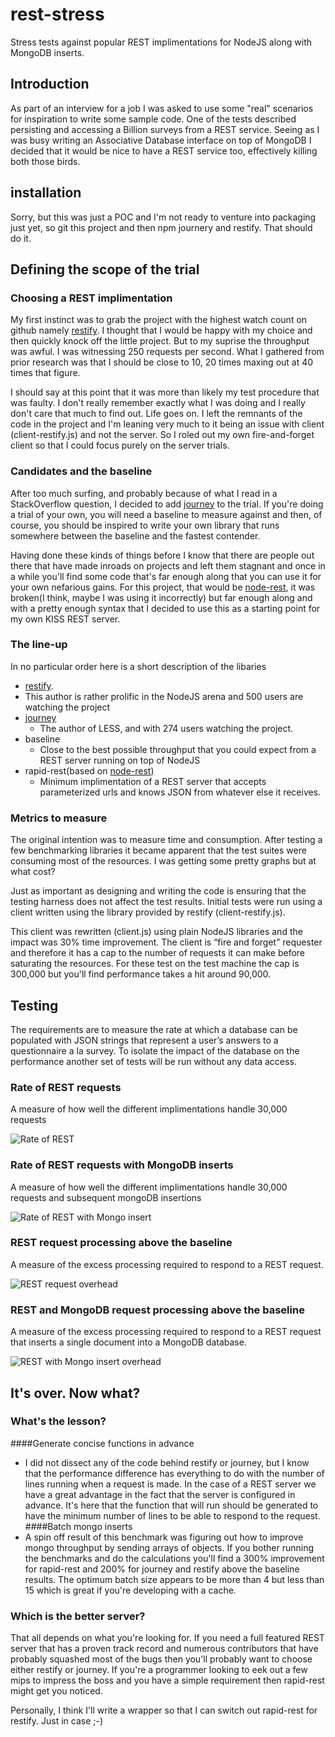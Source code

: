 rest-stress
===========
Stress tests against popular REST implimentations for NodeJS along with MongoDB inserts.

## Introduction
As part of an interview for a job I was asked to use some "real" scenarios for inspiration to write some sample code. One of the tests described persisting and accessing a Billion surveys from a REST service. Seeing as I was busy writing an Associative Database interface on top of MongoDB I decided that it would be nice to have a REST service too, effectively killing both those birds. 

installation
------------

Sorry, but this was just a POC and I'm not ready to venture into packaging just yet, so git this project and then npm journery and restify. That should do it.


## Defining the scope of the trial
### Choosing a REST implimentation
My first instinct was to grab the project with the highest watch count on github namely [restify](http://mcavage.github.com/node-restify/). I thought that I would be happy with my choice and then quickly knock off the little project. But to my suprise the throughput was awful. I was witnessing 250 requests per second. What I gathered from prior research was that I should be close to 10, 20 times maxing out at 40 times that figure. 

I should say at this point that it was more than likely my test procedure that was faulty. I don't really remember exactly what I was doing and I really don't care that much to find out. Life goes on. I left the remnants of the code in the project and I'm leaning very much to it being an issue with client (client-restify.js) and not the server. So I roled out my own fire-and-forget client so that I could focus purely on the server trials.     

### Candidates and the baseline
After too much surfing, and probably because of what I read in a StackOverflow question, I decided to add [journey](https://github.com/cloudhead/journey) to the trial. If you're doing a trial of your own, you will need a baseline to measure against and then, of course, you should be inspired to write your own library that runs somewhere between the baseline and the fastest contender. 

Having done these kinds of things before I know that there are people out there that have made inroads on projects and left them stagnant and once in a while you'll find some code that's far enough along that you can use it for your own nefarious gains. For this project, that would be [node-rest](https://github.com/tmpvar/node-rest), it was broken(I think, maybe I was using it incorrectly) but far enough along and with a pretty enough syntax that I decided to use this as a starting point for my own KISS REST server.

### The line-up
In no particular order here is a short description of the libaries

- [restify](http://mcavage.github.com/node-restify/).  
 - This author is rather prolific in the NodeJS arena and 500 users are watching the project
- [journey](https://github.com/cloudhead/journey)
  - The author of LESS, and with 274 users watching the project.
- baseline
  - Close to the best possible throughput that you could expect from a REST server running on top of NodeJS 
- rapid-rest(based on [node-rest](https://github.com/tmpvar/node-rest))
  - Minimum implimentation of a REST server that accepts parameterized urls and knows JSON from whatever else it receives.

### Metrics to measure
The original intention was to measure time and consumption. After testing a few benchmarking libraries it became apparent that the test suites were consuming most of the resources. I was getting some pretty graphs but at what cost? 

Just as important as designing and writing the code is ensuring that the testing harness does not affect the test results. Initial tests were run using a client written using the library provided by restify (client-restify.js). 

This client was rewritten (client.js) using plain NodeJS libraries and the impact was 30% time improvement.  The client is “fire and forget” requester and therefore it has a cap to the number of requests it can make before saturating the resources. For these test on the test machine the cap is 300,000 but you'll find performance takes a hit around 90,000.  

## Testing
The requirements are to measure the rate at which a database can be populated with JSON strings that represent a user’s answers to a questionnaire a la survey. To isolate the impact of the database on the performance another set of tests will be run without any data access.

### Rate of REST requests
A measure of how well the different implimentations handle 30,000 requests

![Rate of REST ](https://github.com/knowlecules/rest-stress/raw/master/images/restRate.png)

### Rate of REST requests with MongoDB inserts
A measure of how well the different implimentations handle 30,000 requests and subsequent mongoDB insertions

![Rate of REST with Mongo insert ](https://github.com/knowlecules/rest-stress/raw/master/images/restMongoRate.png)

### REST request processing above the baseline
A measure of the excess processing required to respond to a REST request.

![REST request overhead](https://github.com/knowlecules/rest-stress/raw/master/images/restOverhead.png)

### REST and MongoDB request processing above the baseline
A measure of the excess processing required to respond to a REST request that inserts a single document into a MongoDB database.
 
![REST with Mongo insert overhead](https://github.com/knowlecules/rest-stress/raw/master/images/restMongoOverhead.png)

## It's over. Now what?
### What's the lesson?
####Generate concise functions in advance
  - I did not dissect any of the code behind restify or journey, but I know that the performance difference has everything to do with the number of lines running when a request is made. In the case of a REST server we have a great advantage in the fact that the server is configured in advance. It's here that the function that will run should be generated to have the minimum number of lines to be able to respond to the request. 
####Batch mongo inserts
  - A spin off result of this benchmark was figuring out how to improve mongo throughput by sending arrays of objects. If you bother running the benchmarks and do the calculations you'll find a 300% improvement for rapid-rest and 200% for journey and restify above the baseline results. The optimum batch size appears to be more than 4 but less than 15 which is great if you're developing with a cache.


### Which is the better server?
That all depends on what you're looking for. If you need a full featured REST server that has a proven track record and numerous contributors that have probably squashed most of the bugs then you'll probably want to choose either restify or journey. If you're a programmer looking to eek out a few mips to impress the boss and you have a simple requirement then rapid-rest might get you noticed.

Personally, I think I'll write a wrapper so that I can switch out rapid-rest for restify. Just in case ;-)
